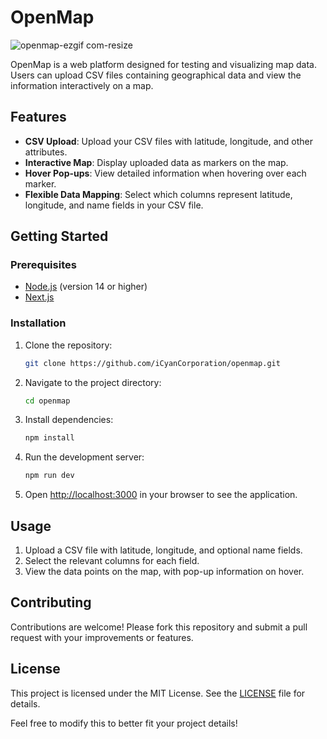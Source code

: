 # OpenMap

![openmap-ezgif com-resize](https://github.com/user-attachments/assets/da8ccc61-a8b1-4064-9ae7-7fcfc3e23486)

OpenMap is a web platform designed for testing and visualizing map data. Users can upload CSV files containing geographical data and view the information interactively on a map.

## Features

- **CSV Upload**: Upload your CSV files with latitude, longitude, and other attributes.
- **Interactive Map**: Display uploaded data as markers on the map.
- **Hover Pop-ups**: View detailed information when hovering over each marker.
- **Flexible Data Mapping**: Select which columns represent latitude, longitude, and name fields in your CSV file.

## Getting Started

### Prerequisites

- [Node.js](https://nodejs.org/) (version 14 or higher)
- [Next.js](https://nextjs.org/)

### Installation

1. Clone the repository:
   ```bash
   git clone https://github.com/iCyanCorporation/openmap.git
   ```
2. Navigate to the project directory:
   ```bash
   cd openmap
   ```
3. Install dependencies:
   ```bash
   npm install
   ```
4. Run the development server:
   ```bash
   npm run dev
   ```
5. Open [http://localhost:3000](http://localhost:3000) in your browser to see the application.

## Usage

1. Upload a CSV file with latitude, longitude, and optional name fields.
2. Select the relevant columns for each field.
3. View the data points on the map, with pop-up information on hover.

## Contributing

Contributions are welcome! Please fork this repository and submit a pull request with your improvements or features.

## License

This project is licensed under the MIT License. See the [LICENSE](LICENSE) file for details.

Feel free to modify this to better fit your project details!
